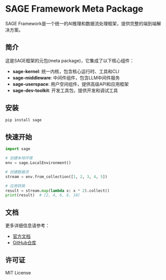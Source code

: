 # SAGE Framework Meta Package

SAGE Framework是一个统一的AI推理和数据流处理框架，提供完整的端到端解决方案。

## 简介

这是SAGE框架的元包(meta package)，它集成了以下核心组件：

- **sage-kernel**: 统一内核，包含核心运行时、工具和CLI
- **sage-middleware**: 中间件组件，包含LLM中间件服务
- **sage-userspace**: 用户空间组件，提供高级API和应用框架
- **sage-dev-toolkit**: 开发工具包，提供开发和调试工具

## 安装

```bash
pip install sage
```

## 快速开始

```python
import sage

# 创建本地环境
env = sage.LocalEnvironment()

# 创建数据流
stream = env.from_collection([1, 2, 3, 4, 5])

# 应用转换
result = stream.map(lambda x: x * 2).collect()
print(result)  # [2, 4, 6, 8, 10]
```

## 文档

更多详细信息请参考：
- [官方文档](https://sage-docs.intellistream.cc)
- [GitHub仓库](https://github.com/intellistream/SAGE)

## 许可证

MIT License
